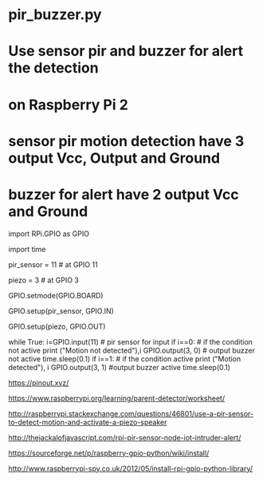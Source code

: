 # pir_buzzer.py
# Use sensor pir and buzzer for alert the detection
# on Raspberry Pi 2
# sensor pir motion detection have 3 output Vcc, Output and Ground
# buzzer for alert have 2 output Vcc and Ground

import RPi.GPIO as GPIO

import time

pir_sensor = 11                   # at GPIO 11

piezo = 3                         # at GPIO 3

GPIO.setmode(GPIO.BOARD)

GPIO.setup(pir_sensor, GPIO.IN)

GPIO.setup(piezo, GPIO.OUT)

while True:
        i=GPIO.input(11)           # pir sensor for input
        if i==0:                   # if the condition not active
            print ("Motion not detected"),i
            GPIO.output(3, 0)      # output buzzer not active
            time.sleep(0.1)
        if i==1:                   # if the condition active
            print ("Motion detected"), i
            GPIO.output(3, 1)      #output buzzer active
            time.sleep(0.1)

https://pinout.xyz/

https://www.raspberrypi.org/learning/parent-detector/worksheet/

http://raspberrypi.stackexchange.com/questions/46801/use-a-pir-sensor-to-detect-motion-and-activate-a-piezo-speaker

http://thejackalofjavascript.com/rpi-pir-sensor-node-iot-intruder-alert/

https://sourceforge.net/p/raspberry-gpio-python/wiki/install/

http://www.raspberrypi-spy.co.uk/2012/05/install-rpi-gpio-python-library/
